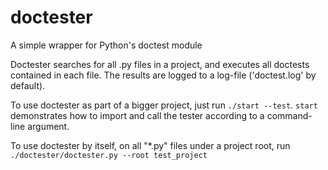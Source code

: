 doctester
=========

A simple wrapper for Python's doctest module

Doctester searches for all .py files in a project, and executes all doctests contained in each file.  The results
are logged to a log-file ('doctest.log' by default).

To use doctester as part of a bigger project, just run `./start --test`.  `start` demonstrates how to
import and call the tester according to a command-line argument.

To use doctester by itself, on all "*.py" files under a project root, run `./doctester/doctester.py --root test_project`

